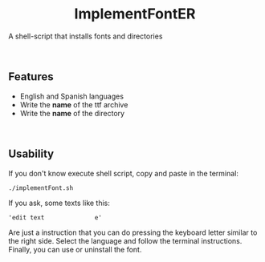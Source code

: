 <h1 align="center">ImplementFontER</h1>  

A shell-script that installs fonts and directories

<br>

Features 
-----------

- English and Spanish languages
- Write the <b>name</b> of the ttf archive
- Write the <b>name</b> of the directory

<br>

Usability
-----------
If you don't know execute shell script, copy and paste in the terminal:

    ./implementFont.sh

If you ask, some texts like this:

    'edit text              e'

Are just a instruction that you can do pressing the keyboard letter similar to the right side.
Select the language and follow the terminal instructions. Finally, you can use or uninstall the font.

<br>
